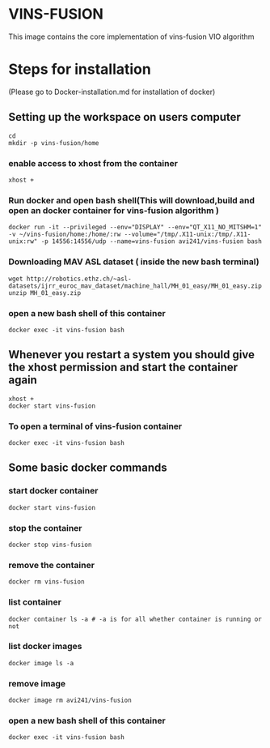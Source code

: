 # VINS-FUSION
This image contains the core implementation of vins-fusion VIO algorithm
# Steps for installation
(Please go to Docker-installation.md for installation of docker)
## Setting up the workspace on users computer
    cd
    mkdir -p vins-fusion/home
   ### enable access to xhost from the container
    xhost +
   ### Run docker and open bash shell(This will download,build and open an docker container for vins-fusion algorithm )
    docker run -it --privileged --env="DISPLAY" --env="QT_X11_NO_MITSHM=1" -v ~/vins-fusion/home:/home/:rw --volume="/tmp/.X11-unix:/tmp/.X11-unix:rw" -p 14556:14556/udp --name=vins-fusion avi241/vins-fusion bash
    
   ### Downloading MAV ASL dataset ( inside the new bash terminal)
    wget http://robotics.ethz.ch/~asl-datasets/ijrr_euroc_mav_dataset/machine_hall/MH_01_easy/MH_01_easy.zip
    unzip MH_01_easy.zip
   ### open a new bash shell of this container
    docker exec -it vins-fusion bash
    
   ## Whenever you restart a system you should give the xhost permission and start the container again
    xhost +
    docker start vins-fusion
   ### To open a terminal of vins-fusion container
    docker exec -it vins-fusion bash
   
   ## Some basic docker commands
   ### start docker container
    docker start vins-fusion
   ### stop the container
    docker stop vins-fusion
   ### remove the container
    docker rm vins-fusion
   ### list container
    docker container ls -a # -a is for all whether container is running or not
   ### list docker images
    docker image ls -a
   ### remove image
    docker image rm avi241/vins-fusion
   ### open a new bash shell of this container
    docker exec -it vins-fusion bash

